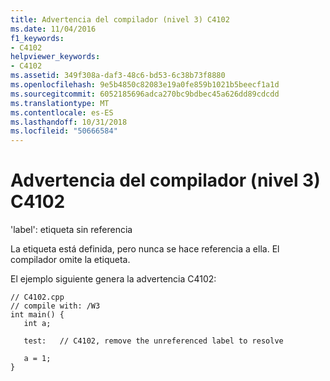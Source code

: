 ```yaml
---
title: Advertencia del compilador (nivel 3) C4102
ms.date: 11/04/2016
f1_keywords:
- C4102
helpviewer_keywords:
- C4102
ms.assetid: 349f308a-daf3-48c6-bd53-6c38b73f8880
ms.openlocfilehash: 9e5b4850c82083e19a0fe859b1021b5beecf1a1d
ms.sourcegitcommit: 6052185696adca270bc9bdbec45a626dd89cdcdd
ms.translationtype: MT
ms.contentlocale: es-ES
ms.lasthandoff: 10/31/2018
ms.locfileid: "50666584"
---
```

# <a name="compiler-warning-level-3-c4102"></a>Advertencia del compilador (nivel 3) C4102

'label': etiqueta sin referencia

La etiqueta está definida, pero nunca se hace referencia a ella. El compilador omite la etiqueta.

El ejemplo siguiente genera la advertencia C4102:

```
// C4102.cpp
// compile with: /W3
int main() {
   int a;

   test:   // C4102, remove the unreferenced label to resolve

   a = 1;
}
```